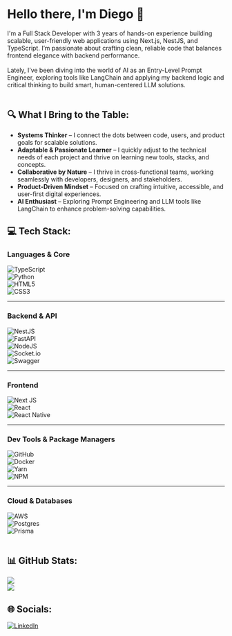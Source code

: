 # Hello there, I'm Diego 🌌
I'm a Full Stack Developer with 3 years of hands-on experience building scalable, user-friendly web applications using Next.js, NestJS, and TypeScript. I’m passionate about crafting clean, reliable code that balances frontend elegance with backend performance.<br><br>Lately, I’ve been diving into the world of AI as an Entry-Level Prompt Engineer, exploring tools like LangChain and applying my backend logic and critical thinking to build smart, human-centered LLM solutions.<br><br>

## 🔍 What I Bring to the Table:

- **Systems Thinker** – I connect the dots between code, users, and product goals for scalable solutions.
- **Adaptable & Passionate Learner** – I quickly adjust to the technical needs of each project and thrive on learning new tools, stacks, and concepts.
- **Collaborative by Nature** – I thrive in cross-functional teams, working seamlessly with developers, designers, and stakeholders.
- **Product-Driven Mindset** – Focused on crafting intuitive, accessible, and user-first digital experiences.
- **AI Enthusiast** – Exploring Prompt Engineering and LLM tools like LangChain to enhance problem-solving capabilities.


## 💻 Tech Stack:
### Languages & Core

![TypeScript](https://img.shields.io/badge/typescript-%23007ACC.svg?style=for-the-badge&logo=typescript&logoColor=white)  
![Python](https://img.shields.io/badge/python-3670A0?style=for-the-badge&logo=python&logoColor=ffdd54)  
![HTML5](https://img.shields.io/badge/html5-%23E34F26.svg?style=for-the-badge&logo=html5&logoColor=white)  
![CSS3](https://img.shields.io/badge/css3-%231572B6.svg?style=for-the-badge&logo=css3&logoColor=white)

---

### Backend & API

![NestJS](https://img.shields.io/badge/nestjs-%23E0234E.svg?style=for-the-badge&logo=nestjs&logoColor=white)  
![FastAPI](https://img.shields.io/badge/FastAPI-005571?style=for-the-badge&logo=fastapi)  
![NodeJS](https://img.shields.io/badge/node.js-6DA55F?style=for-the-badge&logo=node.js&logoColor=white)  
![Socket.io](https://img.shields.io/badge/Socket.io-black?style=for-the-badge&logo=socket.io&badgeColor=010101)  
![Swagger](https://img.shields.io/badge/-Swagger-%23Clojure?style=for-the-badge&logo=swagger&logoColor=white)

---

### Frontend

![Next JS](https://img.shields.io/badge/Next-black?style=for-the-badge&logo=next.js&logoColor=white)  
![React](https://img.shields.io/badge/react-%2320232a.svg?style=for-the-badge&logo=react&logoColor=%2361DAFB)  
![React Native](https://img.shields.io/badge/react_native-%2320232a.svg?style=for-the-badge&logo=react&logoColor=%2361DAFB)

---

### Dev Tools & Package Managers

![GitHub](https://img.shields.io/badge/github-%23121011.svg?style=for-the-badge&logo=github&logoColor=white)  
![Docker](https://img.shields.io/badge/docker-%230db7ed.svg?style=for-the-badge&logo=docker&logoColor=white)  
![Yarn](https://img.shields.io/badge/yarn-%232C8EBB.svg?style=for-the-badge&logo=yarn&logoColor=white)  
![NPM](https://img.shields.io/badge/NPM-%23CB3837.svg?style=for-the-badge&logo=npm&logoColor=white)

---

### Cloud & Databases

![AWS](https://img.shields.io/badge/AWS-%23FF9900.svg?style=for-the-badge&logo=amazon-aws&logoColor=white)  
![Postgres](https://img.shields.io/badge/postgres-%23316192.svg?style=for-the-badge&logo=postgresql&logoColor=white)  
![Prisma](https://img.shields.io/badge/Prisma-3982CE?style=for-the-badge&logo=Prisma&logoColor=white)
<br><br>

## 📊 GitHub Stats:
![](https://nirzak-streak-stats.vercel.app/?user=dieglos18&theme=aura&hide_border=false)<br/>
![](https://github-readme-stats.vercel.app/api/top-langs/?username=dieglos18&theme=aura&hide_border=false&include_all_commits=true&count_private=true&layout=compact)

## 🌐 Socials:
[![LinkedIn](https://img.shields.io/badge/LinkedIn-%230077B5.svg?logo=linkedin&logoColor=white)](https://linkedin.com/in/dieglos18)<br><br>
<!-- Proudly created with GPRM ( https://gprm.itsvg.in ) -->

